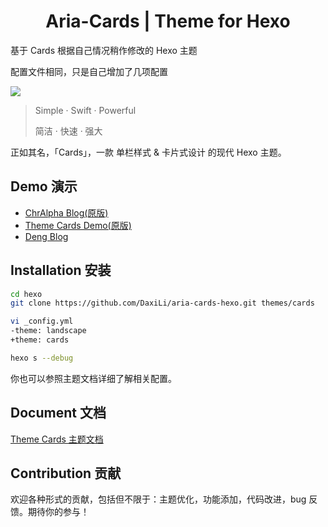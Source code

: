 <center><h1>Aria-Cards | Theme for Hexo</h1></center>

基于 Cards 根据自己情况稍作修改的 Hexo 主题

配置文件相同，只是自己增加了几项配置

![](https://cdn.jsdelivr.net/gh/DaxiLi/asset@main/img/202208110120083.png)

>   Simple · Swift · Powerful
>
>   简洁 · 快速 · 强大

正如其名，「Cards」，一款 单栏样式 & 卡片式设计 的现代 Hexo 主题。

## Demo 演示

-   [ChrAlpha Blog(原版)](https://blog.ichr.me/)
-   [Theme Cards Demo(原版)](https://theme-cards.ichr.me/demo/)
-   [Deng Blog](https://theme-cards.ichr.me/demo/)

## Installation 安装

```bash
cd hexo
git clone https://github.com/DaxiLi/aria-cards-hexo.git themes/cards

vi _config.yml
-theme: landscape
+theme: cards

hexo s --debug
```

你也可以参照主题文档详细了解相关配置。

## Document 文档

[Theme Cards 主题文档](https://theme-cards.ichr.me/)

## Contribution 贡献

欢迎各种形式的贡献，包括但不限于：主题优化，功能添加，代码改进，bug 反馈。期待你的参与！
